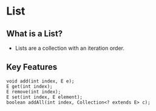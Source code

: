 # List

## What is a List?

* Lists are a collection with an iteration order.

## Key Features

```text
void add(int index, E e);
E get(int index);
E remove(int index);
E set(int index, E element);
boolean addAll(int index, Collection<? extends E> c);
```